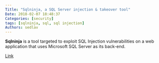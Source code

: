 ```yaml
---
Title: "Sqlninja, a SQL Server injection & takeover tool"
Date: 2018-02-07 18:48:37
Categories: [security]
tags: [sqlninja, sql, sql injection]
Authors: sedlav
---
```


**Sqlninja** is a tool targeted to exploit SQL Injection vulnerabilities on a web application that uses Microsoft SQL Server as its back-end.

[Link](http://sqlninja.sourceforge.net/index.html)

